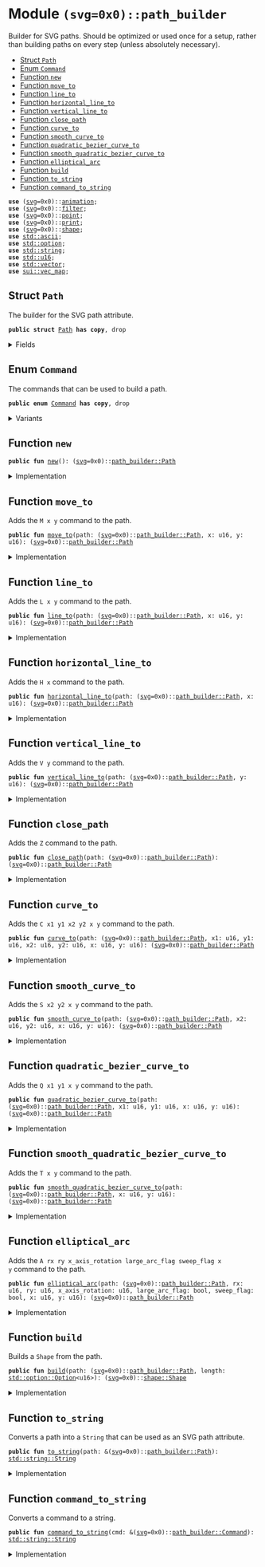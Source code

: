 
<a name="(svg=0x0)_path_builder"></a>

# Module `(svg=0x0)::path_builder`

Builder for SVG paths. Should be optimized or used once for a setup, rather
than building paths on every step (unless absolutely necessary).


-  [Struct `Path`](#(svg=0x0)_path_builder_Path)
-  [Enum `Command`](#(svg=0x0)_path_builder_Command)
-  [Function `new`](#(svg=0x0)_path_builder_new)
-  [Function `move_to`](#(svg=0x0)_path_builder_move_to)
-  [Function `line_to`](#(svg=0x0)_path_builder_line_to)
-  [Function `horizontal_line_to`](#(svg=0x0)_path_builder_horizontal_line_to)
-  [Function `vertical_line_to`](#(svg=0x0)_path_builder_vertical_line_to)
-  [Function `close_path`](#(svg=0x0)_path_builder_close_path)
-  [Function `curve_to`](#(svg=0x0)_path_builder_curve_to)
-  [Function `smooth_curve_to`](#(svg=0x0)_path_builder_smooth_curve_to)
-  [Function `quadratic_bezier_curve_to`](#(svg=0x0)_path_builder_quadratic_bezier_curve_to)
-  [Function `smooth_quadratic_bezier_curve_to`](#(svg=0x0)_path_builder_smooth_quadratic_bezier_curve_to)
-  [Function `elliptical_arc`](#(svg=0x0)_path_builder_elliptical_arc)
-  [Function `build`](#(svg=0x0)_path_builder_build)
-  [Function `to_string`](#(svg=0x0)_path_builder_to_string)
-  [Function `command_to_string`](#(svg=0x0)_path_builder_command_to_string)


<pre><code><b>use</b> (<a href="./svg.md#(svg=0x0)_svg">svg</a>=0x0)::<a href="./animation.md#(svg=0x0)_animation">animation</a>;
<b>use</b> (<a href="./svg.md#(svg=0x0)_svg">svg</a>=0x0)::<a href="./filter.md#(svg=0x0)_filter">filter</a>;
<b>use</b> (<a href="./svg.md#(svg=0x0)_svg">svg</a>=0x0)::<a href="./point.md#(svg=0x0)_point">point</a>;
<b>use</b> (<a href="./svg.md#(svg=0x0)_svg">svg</a>=0x0)::<a href="./print.md#(svg=0x0)_print">print</a>;
<b>use</b> (<a href="./svg.md#(svg=0x0)_svg">svg</a>=0x0)::<a href="./shape.md#(svg=0x0)_shape">shape</a>;
<b>use</b> <a href="../../.doc-deps/std/ascii.md#std_ascii">std::ascii</a>;
<b>use</b> <a href="../../.doc-deps/std/option.md#std_option">std::option</a>;
<b>use</b> <a href="../../.doc-deps/std/string.md#std_string">std::string</a>;
<b>use</b> <a href="../../.doc-deps/std/u16.md#std_u16">std::u16</a>;
<b>use</b> <a href="../../.doc-deps/std/vector.md#std_vector">std::vector</a>;
<b>use</b> <a href="../../.doc-deps/sui/vec_map.md#sui_vec_map">sui::vec_map</a>;
</code></pre>



<a name="(svg=0x0)_path_builder_Path"></a>

## Struct `Path`

The builder for the SVG path attribute.


<pre><code><b>public</b> <b>struct</b> <a href="./path_builder.md#(svg=0x0)_path_builder_Path">Path</a> <b>has</b> <b>copy</b>, drop
</code></pre>



<details>
<summary>Fields</summary>


<dl>
<dt>
<code>contents: vector&lt;(<a href="./svg.md#(svg=0x0)_svg">svg</a>=0x0)::<a href="./path_builder.md#(svg=0x0)_path_builder_Command">path_builder::Command</a>&gt;</code>
</dt>
<dd>
</dd>
</dl>


</details>

<a name="(svg=0x0)_path_builder_Command"></a>

## Enum `Command`

The commands that can be used to build a path.


<pre><code><b>public</b> <b>enum</b> <a href="./path_builder.md#(svg=0x0)_path_builder_Command">Command</a> <b>has</b> <b>copy</b>, drop
</code></pre>



<details>
<summary>Variants</summary>


<dl>
<dt>
Variant <code>MoveTo</code>
</dt>
<dd>
</dd>

<dl>
<dt>
<code>0: u16</code>
</dt>
<dd>
</dd>
</dl>


<dl>
<dt>
<code>1: u16</code>
</dt>
<dd>
</dd>
</dl>

<dt>
Variant <code>LineTo</code>
</dt>
<dd>
</dd>

<dl>
<dt>
<code>0: u16</code>
</dt>
<dd>
</dd>
</dl>


<dl>
<dt>
<code>1: u16</code>
</dt>
<dd>
</dd>
</dl>

<dt>
Variant <code>HorizontalLineTo</code>
</dt>
<dd>
</dd>

<dl>
<dt>
<code>0: u16</code>
</dt>
<dd>
</dd>
</dl>

<dt>
Variant <code>VerticalLineTo</code>
</dt>
<dd>
</dd>

<dl>
<dt>
<code>0: u16</code>
</dt>
<dd>
</dd>
</dl>

<dt>
Variant <code>ClosePath</code>
</dt>
<dd>
</dd>
<dt>
Variant <code>CurveTo</code>
</dt>
<dd>
</dd>

<dl>
<dt>
<code>0: u16</code>
</dt>
<dd>
</dd>
</dl>


<dl>
<dt>
<code>1: u16</code>
</dt>
<dd>
</dd>
</dl>


<dl>
<dt>
<code>2: u16</code>
</dt>
<dd>
</dd>
</dl>


<dl>
<dt>
<code>3: u16</code>
</dt>
<dd>
</dd>
</dl>


<dl>
<dt>
<code>4: u16</code>
</dt>
<dd>
</dd>
</dl>


<dl>
<dt>
<code>5: u16</code>
</dt>
<dd>
</dd>
</dl>

<dt>
Variant <code>SmoothCurveTo</code>
</dt>
<dd>
</dd>

<dl>
<dt>
<code>0: u16</code>
</dt>
<dd>
</dd>
</dl>


<dl>
<dt>
<code>1: u16</code>
</dt>
<dd>
</dd>
</dl>


<dl>
<dt>
<code>2: u16</code>
</dt>
<dd>
</dd>
</dl>


<dl>
<dt>
<code>3: u16</code>
</dt>
<dd>
</dd>
</dl>

<dt>
Variant <code>QuadraticBezierCurveTo</code>
</dt>
<dd>
</dd>

<dl>
<dt>
<code>0: u16</code>
</dt>
<dd>
</dd>
</dl>


<dl>
<dt>
<code>1: u16</code>
</dt>
<dd>
</dd>
</dl>


<dl>
<dt>
<code>2: u16</code>
</dt>
<dd>
</dd>
</dl>


<dl>
<dt>
<code>3: u16</code>
</dt>
<dd>
</dd>
</dl>

<dt>
Variant <code>SmoothQuadraticBezierCurveTo</code>
</dt>
<dd>
</dd>

<dl>
<dt>
<code>0: u16</code>
</dt>
<dd>
</dd>
</dl>


<dl>
<dt>
<code>1: u16</code>
</dt>
<dd>
</dd>
</dl>

<dt>
Variant <code>EllipticalArc</code>
</dt>
<dd>
</dd>

<dl>
<dt>
<code>0: u16</code>
</dt>
<dd>
</dd>
</dl>


<dl>
<dt>
<code>1: u16</code>
</dt>
<dd>
</dd>
</dl>


<dl>
<dt>
<code>2: u16</code>
</dt>
<dd>
</dd>
</dl>


<dl>
<dt>
<code>3: bool</code>
</dt>
<dd>
</dd>
</dl>


<dl>
<dt>
<code>4: bool</code>
</dt>
<dd>
</dd>
</dl>


<dl>
<dt>
<code>5: u16</code>
</dt>
<dd>
</dd>
</dl>


<dl>
<dt>
<code>6: u16</code>
</dt>
<dd>
</dd>
</dl>

</dl>


</details>

<a name="(svg=0x0)_path_builder_new"></a>

## Function `new`



<pre><code><b>public</b> <b>fun</b> <a href="./path_builder.md#(svg=0x0)_path_builder_new">new</a>(): (<a href="./svg.md#(svg=0x0)_svg">svg</a>=0x0)::<a href="./path_builder.md#(svg=0x0)_path_builder_Path">path_builder::Path</a>
</code></pre>



<details>
<summary>Implementation</summary>


<pre><code><b>public</b> <b>fun</b> <a href="./path_builder.md#(svg=0x0)_path_builder_new">new</a>(): <a href="./path_builder.md#(svg=0x0)_path_builder_Path">Path</a> {
    <a href="./path_builder.md#(svg=0x0)_path_builder_Path">Path</a> { contents: vector[] }
}
</code></pre>



</details>

<a name="(svg=0x0)_path_builder_move_to"></a>

## Function `move_to`

Adds the <code>M x y</code> command to the path.


<pre><code><b>public</b> <b>fun</b> <a href="./path_builder.md#(svg=0x0)_path_builder_move_to">move_to</a>(path: (<a href="./svg.md#(svg=0x0)_svg">svg</a>=0x0)::<a href="./path_builder.md#(svg=0x0)_path_builder_Path">path_builder::Path</a>, x: u16, y: u16): (<a href="./svg.md#(svg=0x0)_svg">svg</a>=0x0)::<a href="./path_builder.md#(svg=0x0)_path_builder_Path">path_builder::Path</a>
</code></pre>



<details>
<summary>Implementation</summary>


<pre><code><b>public</b> <b>fun</b> <a href="./path_builder.md#(svg=0x0)_path_builder_move_to">move_to</a>(<b>mut</b> path: <a href="./path_builder.md#(svg=0x0)_path_builder_Path">Path</a>, x: u16, y: u16): <a href="./path_builder.md#(svg=0x0)_path_builder_Path">Path</a> {
    path.contents.push_back(Command::MoveTo(x, y));
    path
}
</code></pre>



</details>

<a name="(svg=0x0)_path_builder_line_to"></a>

## Function `line_to`

Adds the <code>L x y</code> command to the path.


<pre><code><b>public</b> <b>fun</b> <a href="./path_builder.md#(svg=0x0)_path_builder_line_to">line_to</a>(path: (<a href="./svg.md#(svg=0x0)_svg">svg</a>=0x0)::<a href="./path_builder.md#(svg=0x0)_path_builder_Path">path_builder::Path</a>, x: u16, y: u16): (<a href="./svg.md#(svg=0x0)_svg">svg</a>=0x0)::<a href="./path_builder.md#(svg=0x0)_path_builder_Path">path_builder::Path</a>
</code></pre>



<details>
<summary>Implementation</summary>


<pre><code><b>public</b> <b>fun</b> <a href="./path_builder.md#(svg=0x0)_path_builder_line_to">line_to</a>(<b>mut</b> path: <a href="./path_builder.md#(svg=0x0)_path_builder_Path">Path</a>, x: u16, y: u16): <a href="./path_builder.md#(svg=0x0)_path_builder_Path">Path</a> {
    path.contents.push_back(Command::LineTo(x, y));
    path
}
</code></pre>



</details>

<a name="(svg=0x0)_path_builder_horizontal_line_to"></a>

## Function `horizontal_line_to`

Adds the <code>H x</code> command to the path.


<pre><code><b>public</b> <b>fun</b> <a href="./path_builder.md#(svg=0x0)_path_builder_horizontal_line_to">horizontal_line_to</a>(path: (<a href="./svg.md#(svg=0x0)_svg">svg</a>=0x0)::<a href="./path_builder.md#(svg=0x0)_path_builder_Path">path_builder::Path</a>, x: u16): (<a href="./svg.md#(svg=0x0)_svg">svg</a>=0x0)::<a href="./path_builder.md#(svg=0x0)_path_builder_Path">path_builder::Path</a>
</code></pre>



<details>
<summary>Implementation</summary>


<pre><code><b>public</b> <b>fun</b> <a href="./path_builder.md#(svg=0x0)_path_builder_horizontal_line_to">horizontal_line_to</a>(<b>mut</b> path: <a href="./path_builder.md#(svg=0x0)_path_builder_Path">Path</a>, x: u16): <a href="./path_builder.md#(svg=0x0)_path_builder_Path">Path</a> {
    path.contents.push_back(Command::HorizontalLineTo(x));
    path
}
</code></pre>



</details>

<a name="(svg=0x0)_path_builder_vertical_line_to"></a>

## Function `vertical_line_to`

Adds the <code>V y</code> command to the path.


<pre><code><b>public</b> <b>fun</b> <a href="./path_builder.md#(svg=0x0)_path_builder_vertical_line_to">vertical_line_to</a>(path: (<a href="./svg.md#(svg=0x0)_svg">svg</a>=0x0)::<a href="./path_builder.md#(svg=0x0)_path_builder_Path">path_builder::Path</a>, y: u16): (<a href="./svg.md#(svg=0x0)_svg">svg</a>=0x0)::<a href="./path_builder.md#(svg=0x0)_path_builder_Path">path_builder::Path</a>
</code></pre>



<details>
<summary>Implementation</summary>


<pre><code><b>public</b> <b>fun</b> <a href="./path_builder.md#(svg=0x0)_path_builder_vertical_line_to">vertical_line_to</a>(<b>mut</b> path: <a href="./path_builder.md#(svg=0x0)_path_builder_Path">Path</a>, y: u16): <a href="./path_builder.md#(svg=0x0)_path_builder_Path">Path</a> {
    path.contents.push_back(Command::VerticalLineTo(y));
    path
}
</code></pre>



</details>

<a name="(svg=0x0)_path_builder_close_path"></a>

## Function `close_path`

Adds the <code>Z</code> command to the path.


<pre><code><b>public</b> <b>fun</b> <a href="./path_builder.md#(svg=0x0)_path_builder_close_path">close_path</a>(path: (<a href="./svg.md#(svg=0x0)_svg">svg</a>=0x0)::<a href="./path_builder.md#(svg=0x0)_path_builder_Path">path_builder::Path</a>): (<a href="./svg.md#(svg=0x0)_svg">svg</a>=0x0)::<a href="./path_builder.md#(svg=0x0)_path_builder_Path">path_builder::Path</a>
</code></pre>



<details>
<summary>Implementation</summary>


<pre><code><b>public</b> <b>fun</b> <a href="./path_builder.md#(svg=0x0)_path_builder_close_path">close_path</a>(<b>mut</b> path: <a href="./path_builder.md#(svg=0x0)_path_builder_Path">Path</a>): <a href="./path_builder.md#(svg=0x0)_path_builder_Path">Path</a> {
    path.contents.push_back(Command::ClosePath);
    path
}
</code></pre>



</details>

<a name="(svg=0x0)_path_builder_curve_to"></a>

## Function `curve_to`

Adds the <code>C x1 y1 x2 y2 x y</code> command to the path.


<pre><code><b>public</b> <b>fun</b> <a href="./path_builder.md#(svg=0x0)_path_builder_curve_to">curve_to</a>(path: (<a href="./svg.md#(svg=0x0)_svg">svg</a>=0x0)::<a href="./path_builder.md#(svg=0x0)_path_builder_Path">path_builder::Path</a>, x1: u16, y1: u16, x2: u16, y2: u16, x: u16, y: u16): (<a href="./svg.md#(svg=0x0)_svg">svg</a>=0x0)::<a href="./path_builder.md#(svg=0x0)_path_builder_Path">path_builder::Path</a>
</code></pre>



<details>
<summary>Implementation</summary>


<pre><code><b>public</b> <b>fun</b> <a href="./path_builder.md#(svg=0x0)_path_builder_curve_to">curve_to</a>(<b>mut</b> path: <a href="./path_builder.md#(svg=0x0)_path_builder_Path">Path</a>, x1: u16, y1: u16, x2: u16, y2: u16, x: u16, y: u16): <a href="./path_builder.md#(svg=0x0)_path_builder_Path">Path</a> {
    path.contents.push_back(Command::CurveTo(x1, y1, x2, y2, x, y));
    path
}
</code></pre>



</details>

<a name="(svg=0x0)_path_builder_smooth_curve_to"></a>

## Function `smooth_curve_to`

Adds the <code>S x2 y2 x y</code> command to the path.


<pre><code><b>public</b> <b>fun</b> <a href="./path_builder.md#(svg=0x0)_path_builder_smooth_curve_to">smooth_curve_to</a>(path: (<a href="./svg.md#(svg=0x0)_svg">svg</a>=0x0)::<a href="./path_builder.md#(svg=0x0)_path_builder_Path">path_builder::Path</a>, x2: u16, y2: u16, x: u16, y: u16): (<a href="./svg.md#(svg=0x0)_svg">svg</a>=0x0)::<a href="./path_builder.md#(svg=0x0)_path_builder_Path">path_builder::Path</a>
</code></pre>



<details>
<summary>Implementation</summary>


<pre><code><b>public</b> <b>fun</b> <a href="./path_builder.md#(svg=0x0)_path_builder_smooth_curve_to">smooth_curve_to</a>(<b>mut</b> path: <a href="./path_builder.md#(svg=0x0)_path_builder_Path">Path</a>, x2: u16, y2: u16, x: u16, y: u16): <a href="./path_builder.md#(svg=0x0)_path_builder_Path">Path</a> {
    path.contents.push_back(Command::SmoothCurveTo(x2, y2, x, y));
    path
}
</code></pre>



</details>

<a name="(svg=0x0)_path_builder_quadratic_bezier_curve_to"></a>

## Function `quadratic_bezier_curve_to`

Adds the <code>Q x1 y1 x y</code> command to the path.


<pre><code><b>public</b> <b>fun</b> <a href="./path_builder.md#(svg=0x0)_path_builder_quadratic_bezier_curve_to">quadratic_bezier_curve_to</a>(path: (<a href="./svg.md#(svg=0x0)_svg">svg</a>=0x0)::<a href="./path_builder.md#(svg=0x0)_path_builder_Path">path_builder::Path</a>, x1: u16, y1: u16, x: u16, y: u16): (<a href="./svg.md#(svg=0x0)_svg">svg</a>=0x0)::<a href="./path_builder.md#(svg=0x0)_path_builder_Path">path_builder::Path</a>
</code></pre>



<details>
<summary>Implementation</summary>


<pre><code><b>public</b> <b>fun</b> <a href="./path_builder.md#(svg=0x0)_path_builder_quadratic_bezier_curve_to">quadratic_bezier_curve_to</a>(<b>mut</b> path: <a href="./path_builder.md#(svg=0x0)_path_builder_Path">Path</a>, x1: u16, y1: u16, x: u16, y: u16): <a href="./path_builder.md#(svg=0x0)_path_builder_Path">Path</a> {
    path.contents.push_back(Command::QuadraticBezierCurveTo(x1, y1, x, y));
    path
}
</code></pre>



</details>

<a name="(svg=0x0)_path_builder_smooth_quadratic_bezier_curve_to"></a>

## Function `smooth_quadratic_bezier_curve_to`

Adds the <code>T x y</code> command to the path.


<pre><code><b>public</b> <b>fun</b> <a href="./path_builder.md#(svg=0x0)_path_builder_smooth_quadratic_bezier_curve_to">smooth_quadratic_bezier_curve_to</a>(path: (<a href="./svg.md#(svg=0x0)_svg">svg</a>=0x0)::<a href="./path_builder.md#(svg=0x0)_path_builder_Path">path_builder::Path</a>, x: u16, y: u16): (<a href="./svg.md#(svg=0x0)_svg">svg</a>=0x0)::<a href="./path_builder.md#(svg=0x0)_path_builder_Path">path_builder::Path</a>
</code></pre>



<details>
<summary>Implementation</summary>


<pre><code><b>public</b> <b>fun</b> <a href="./path_builder.md#(svg=0x0)_path_builder_smooth_quadratic_bezier_curve_to">smooth_quadratic_bezier_curve_to</a>(<b>mut</b> path: <a href="./path_builder.md#(svg=0x0)_path_builder_Path">Path</a>, x: u16, y: u16): <a href="./path_builder.md#(svg=0x0)_path_builder_Path">Path</a> {
    path.contents.push_back(Command::SmoothQuadraticBezierCurveTo(x, y));
    path
}
</code></pre>



</details>

<a name="(svg=0x0)_path_builder_elliptical_arc"></a>

## Function `elliptical_arc`

Adds the <code>A rx ry x_axis_rotation large_arc_flag sweep_flag x y</code> command to the path.


<pre><code><b>public</b> <b>fun</b> <a href="./path_builder.md#(svg=0x0)_path_builder_elliptical_arc">elliptical_arc</a>(path: (<a href="./svg.md#(svg=0x0)_svg">svg</a>=0x0)::<a href="./path_builder.md#(svg=0x0)_path_builder_Path">path_builder::Path</a>, rx: u16, ry: u16, x_axis_rotation: u16, large_arc_flag: bool, sweep_flag: bool, x: u16, y: u16): (<a href="./svg.md#(svg=0x0)_svg">svg</a>=0x0)::<a href="./path_builder.md#(svg=0x0)_path_builder_Path">path_builder::Path</a>
</code></pre>



<details>
<summary>Implementation</summary>


<pre><code><b>public</b> <b>fun</b> <a href="./path_builder.md#(svg=0x0)_path_builder_elliptical_arc">elliptical_arc</a>(
    <b>mut</b> path: <a href="./path_builder.md#(svg=0x0)_path_builder_Path">Path</a>,
    rx: u16,
    ry: u16,
    x_axis_rotation: u16,
    large_arc_flag: bool,
    sweep_flag: bool,
    x: u16,
    y: u16,
): <a href="./path_builder.md#(svg=0x0)_path_builder_Path">Path</a> {
    path
        .contents
        .push_back(
            Command::EllipticalArc(rx, ry, x_axis_rotation, large_arc_flag, sweep_flag, x, y),
        );
    path
}
</code></pre>



</details>

<a name="(svg=0x0)_path_builder_build"></a>

## Function `build`

Builds a <code>Shape</code> from the path.


<pre><code><b>public</b> <b>fun</b> <a href="./path_builder.md#(svg=0x0)_path_builder_build">build</a>(path: (<a href="./svg.md#(svg=0x0)_svg">svg</a>=0x0)::<a href="./path_builder.md#(svg=0x0)_path_builder_Path">path_builder::Path</a>, length: <a href="../../.doc-deps/std/option.md#std_option_Option">std::option::Option</a>&lt;u16&gt;): (<a href="./svg.md#(svg=0x0)_svg">svg</a>=0x0)::<a href="./shape.md#(svg=0x0)_shape_Shape">shape::Shape</a>
</code></pre>



<details>
<summary>Implementation</summary>


<pre><code><b>public</b> <b>fun</b> <a href="./path_builder.md#(svg=0x0)_path_builder_build">build</a>(path: <a href="./path_builder.md#(svg=0x0)_path_builder_Path">Path</a>, length: Option&lt;u16&gt;): Shape {
    <a href="./shape.md#(svg=0x0)_shape_path">shape::path</a>(path.<a href="./path_builder.md#(svg=0x0)_path_builder_to_string">to_string</a>(), length)
}
</code></pre>



</details>

<a name="(svg=0x0)_path_builder_to_string"></a>

## Function `to_string`

Converts a path into a <code>String</code> that can be used as an SVG path attribute.


<pre><code><b>public</b> <b>fun</b> <a href="./path_builder.md#(svg=0x0)_path_builder_to_string">to_string</a>(path: &(<a href="./svg.md#(svg=0x0)_svg">svg</a>=0x0)::<a href="./path_builder.md#(svg=0x0)_path_builder_Path">path_builder::Path</a>): <a href="../../.doc-deps/std/string.md#std_string_String">std::string::String</a>
</code></pre>



<details>
<summary>Implementation</summary>


<pre><code><b>public</b> <b>fun</b> <a href="./path_builder.md#(svg=0x0)_path_builder_to_string">to_string</a>(path: &<a href="./path_builder.md#(svg=0x0)_path_builder_Path">Path</a>): String {
    path.contents.fold!(b"".<a href="./path_builder.md#(svg=0x0)_path_builder_to_string">to_string</a>(), |<b>mut</b> acc, cmd| { acc.append(cmd.<a href="./path_builder.md#(svg=0x0)_path_builder_to_string">to_string</a>()); acc })
}
</code></pre>



</details>

<a name="(svg=0x0)_path_builder_command_to_string"></a>

## Function `command_to_string`

Converts a command to a string.


<pre><code><b>public</b> <b>fun</b> <a href="./path_builder.md#(svg=0x0)_path_builder_command_to_string">command_to_string</a>(cmd: &(<a href="./svg.md#(svg=0x0)_svg">svg</a>=0x0)::<a href="./path_builder.md#(svg=0x0)_path_builder_Command">path_builder::Command</a>): <a href="../../.doc-deps/std/string.md#std_string_String">std::string::String</a>
</code></pre>



<details>
<summary>Implementation</summary>


<pre><code><b>public</b> <b>fun</b> <a href="./path_builder.md#(svg=0x0)_path_builder_command_to_string">command_to_string</a>(cmd: &<a href="./path_builder.md#(svg=0x0)_path_builder_Command">Command</a>): String {
    match (*cmd) {
        Command::MoveTo(x, y) =&gt; {
            <b>let</b> <b>mut</b> res = b"M".<a href="./path_builder.md#(svg=0x0)_path_builder_to_string">to_string</a>();
            res.append(x.<a href="./path_builder.md#(svg=0x0)_path_builder_to_string">to_string</a>());
            res.append(b",".<a href="./path_builder.md#(svg=0x0)_path_builder_to_string">to_string</a>());
            res.append(y.<a href="./path_builder.md#(svg=0x0)_path_builder_to_string">to_string</a>());
            res
        },
        Command::LineTo(x, y) =&gt; {
            <b>let</b> <b>mut</b> res = b"L".<a href="./path_builder.md#(svg=0x0)_path_builder_to_string">to_string</a>();
            res.append(x.<a href="./path_builder.md#(svg=0x0)_path_builder_to_string">to_string</a>());
            res.append(b",".<a href="./path_builder.md#(svg=0x0)_path_builder_to_string">to_string</a>());
            res.append(y.<a href="./path_builder.md#(svg=0x0)_path_builder_to_string">to_string</a>());
            res
        },
        Command::HorizontalLineTo(x) =&gt; {
            <b>let</b> <b>mut</b> res = b"H".<a href="./path_builder.md#(svg=0x0)_path_builder_to_string">to_string</a>();
            res.append(x.<a href="./path_builder.md#(svg=0x0)_path_builder_to_string">to_string</a>());
            res
        },
        Command::VerticalLineTo(y) =&gt; {
            <b>let</b> <b>mut</b> res = b"V".<a href="./path_builder.md#(svg=0x0)_path_builder_to_string">to_string</a>();
            res.append(y.<a href="./path_builder.md#(svg=0x0)_path_builder_to_string">to_string</a>());
            res
        },
        Command::ClosePath =&gt; b"Z".<a href="./path_builder.md#(svg=0x0)_path_builder_to_string">to_string</a>(),
        Command::CurveTo(x1, y1, x2, y2, x, y) =&gt; {
            <b>let</b> <b>mut</b> res = b"C".<a href="./path_builder.md#(svg=0x0)_path_builder_to_string">to_string</a>();
            res.append(x1.<a href="./path_builder.md#(svg=0x0)_path_builder_to_string">to_string</a>());
            res.append(b",".<a href="./path_builder.md#(svg=0x0)_path_builder_to_string">to_string</a>());
            res.append(y1.<a href="./path_builder.md#(svg=0x0)_path_builder_to_string">to_string</a>());
            res.append(b",".<a href="./path_builder.md#(svg=0x0)_path_builder_to_string">to_string</a>());
            res.append(x2.<a href="./path_builder.md#(svg=0x0)_path_builder_to_string">to_string</a>());
            res.append(b",".<a href="./path_builder.md#(svg=0x0)_path_builder_to_string">to_string</a>());
            res.append(y2.<a href="./path_builder.md#(svg=0x0)_path_builder_to_string">to_string</a>());
            res.append(b",".<a href="./path_builder.md#(svg=0x0)_path_builder_to_string">to_string</a>());
            res.append(x.<a href="./path_builder.md#(svg=0x0)_path_builder_to_string">to_string</a>());
            res.append(b",".<a href="./path_builder.md#(svg=0x0)_path_builder_to_string">to_string</a>());
            res.append(y.<a href="./path_builder.md#(svg=0x0)_path_builder_to_string">to_string</a>());
            res
        },
        Command::SmoothCurveTo(x2, y2, x, y) =&gt; {
            <b>let</b> <b>mut</b> res = b"S".<a href="./path_builder.md#(svg=0x0)_path_builder_to_string">to_string</a>();
            res.append(x2.<a href="./path_builder.md#(svg=0x0)_path_builder_to_string">to_string</a>());
            res.append(b",".<a href="./path_builder.md#(svg=0x0)_path_builder_to_string">to_string</a>());
            res.append(y2.<a href="./path_builder.md#(svg=0x0)_path_builder_to_string">to_string</a>());
            res.append(b",".<a href="./path_builder.md#(svg=0x0)_path_builder_to_string">to_string</a>());
            res.append(x.<a href="./path_builder.md#(svg=0x0)_path_builder_to_string">to_string</a>());
            res.append(b",".<a href="./path_builder.md#(svg=0x0)_path_builder_to_string">to_string</a>());
            res.append(y.<a href="./path_builder.md#(svg=0x0)_path_builder_to_string">to_string</a>());
            res
        },
        Command::QuadraticBezierCurveTo(x1, y1, x, y) =&gt; {
            <b>let</b> <b>mut</b> res = b"Q".<a href="./path_builder.md#(svg=0x0)_path_builder_to_string">to_string</a>();
            res.append(x1.<a href="./path_builder.md#(svg=0x0)_path_builder_to_string">to_string</a>());
            res.append(b",".<a href="./path_builder.md#(svg=0x0)_path_builder_to_string">to_string</a>());
            res.append(y1.<a href="./path_builder.md#(svg=0x0)_path_builder_to_string">to_string</a>());
            res.append(b",".<a href="./path_builder.md#(svg=0x0)_path_builder_to_string">to_string</a>());
            res.append(x.<a href="./path_builder.md#(svg=0x0)_path_builder_to_string">to_string</a>());
            res.append(b",".<a href="./path_builder.md#(svg=0x0)_path_builder_to_string">to_string</a>());
            res.append(y.<a href="./path_builder.md#(svg=0x0)_path_builder_to_string">to_string</a>());
            res
        },
        Command::SmoothQuadraticBezierCurveTo(x, y) =&gt; {
            <b>let</b> <b>mut</b> res = b"T".<a href="./path_builder.md#(svg=0x0)_path_builder_to_string">to_string</a>();
            res.append(x.<a href="./path_builder.md#(svg=0x0)_path_builder_to_string">to_string</a>());
            res.append(b",".<a href="./path_builder.md#(svg=0x0)_path_builder_to_string">to_string</a>());
            res.append(y.<a href="./path_builder.md#(svg=0x0)_path_builder_to_string">to_string</a>());
            res
        },
        Command::EllipticalArc(rx, ry, x_axis_rotation, large_arc_flag, sweep_flag, x, y) =&gt; {
            <b>let</b> <b>mut</b> res = b"A".<a href="./path_builder.md#(svg=0x0)_path_builder_to_string">to_string</a>();
            res.append(rx.<a href="./path_builder.md#(svg=0x0)_path_builder_to_string">to_string</a>());
            res.append(b",".<a href="./path_builder.md#(svg=0x0)_path_builder_to_string">to_string</a>());
            res.append(ry.<a href="./path_builder.md#(svg=0x0)_path_builder_to_string">to_string</a>());
            res.append(b",".<a href="./path_builder.md#(svg=0x0)_path_builder_to_string">to_string</a>());
            res.append(x_axis_rotation.<a href="./path_builder.md#(svg=0x0)_path_builder_to_string">to_string</a>());
            res.append(b",".<a href="./path_builder.md#(svg=0x0)_path_builder_to_string">to_string</a>());
            res.append(<b>if</b> (large_arc_flag) {
                b"1"
            } <b>else</b> {
                b"0"
            }.<a href="./path_builder.md#(svg=0x0)_path_builder_to_string">to_string</a>());
            res.append(b",".<a href="./path_builder.md#(svg=0x0)_path_builder_to_string">to_string</a>());
            res.append(<b>if</b> (sweep_flag) {
                b"1"
            } <b>else</b> {
                b"0"
            }.<a href="./path_builder.md#(svg=0x0)_path_builder_to_string">to_string</a>());
            res.append(b",".<a href="./path_builder.md#(svg=0x0)_path_builder_to_string">to_string</a>());
            res.append(x.<a href="./path_builder.md#(svg=0x0)_path_builder_to_string">to_string</a>());
            res.append(b",".<a href="./path_builder.md#(svg=0x0)_path_builder_to_string">to_string</a>());
            res.append(y.<a href="./path_builder.md#(svg=0x0)_path_builder_to_string">to_string</a>());
            res
        },
    }
}
</code></pre>



</details>
